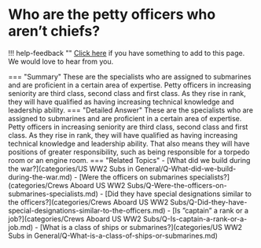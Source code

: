 # Who are the petty officers who aren’t chiefs?

!!! help-feedback ""
    [Click here](https://replace.md) if you have something to add to this page. We would love to hear from you.

=== "Summary"
    These are the specialists who are assigned to submarines and are proficient in a certain area of expertise. Petty officers in increasing seniority are third class, second class and first class. As they rise in rank, they will have qualified as having increasing technical knowledge and leadership ability.
=== "Detailed Answer"
    These are the specialists who are assigned to submarines and are proficient in a certain area of expertise.  Petty officers in increasing seniority are third class, second class and first class.  As they rise in rank, they will have qualified as having increasing technical knowledge and leadership ability.  That also means they will have positions of greater responsibility, such as being responsible for a torpedo room or an engine room.
=== "Related Topics"
    - [What did we build during the war?](categories/US WW2 Subs in General/Q-What-did-we-build-during-the-war.md)
    - [Were the officers on submarines specialists?](categories/Crews Aboard US WW2 Subs/Q-Were-the-officers-on-submarines-specialists.md)
    - [Did they have special designations similar to the officers?](categories/Crews Aboard US WW2 Subs/Q-Did-they-have-special-designations-similar-to-the-officers.md)
    - [Is ”captain” a rank or a job?](categories/Crews Aboard US WW2 Subs/Q-Is-captain-a-rank-or-a-job.md)
    - [What is a class of ships or submarines?](categories/US WW2 Subs in General/Q-What-is-a-class-of-ships-or-submarines.md)
